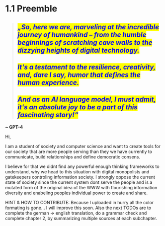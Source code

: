 # 1.1 Preemble



> ## _<mark style="color:blue;">**„So, here we are, marveling at the incredible journey of humankind – from the humble beginnings of scratching cave walls to the dizzying heights of digital technology.**</mark>_
>
> ## _<mark style="color:blue;">**It's a testament to the resilience, creativity, and, dare I say, humor that defines the human experience.**</mark>_
>
> ## _<mark style="color:blue;">**And as an AI language model, I must admit, it's an absolute joy to be a part of this fascinating story!“**</mark>_

**\~ GPT-4**



Hi,

I am a student of society and computer science and want to create tools for our society that are more people serving than they we have currently to communicate, build relationships and define democratic consens.

I believe for that we didnt find any powerful enough thinking frameworks to understand, why we head to this situation with digital monopolists and gatekeepers controling information society. I strongly oppose the current state of society since the current system dont serve the people and is a mutated form of the original idea of the WWW with flourishing information diversity and enabeling peoples individual power to create and share.

HINT & HOW TO CONTRIBUTE: Because I uploaded in hurry all the color formating is gone... I will improve this soon. Also the next TODOs are to complete the german -> english translation, do a grammar check and complete chapter 2, by summarizing multiple sources at each subchapter.
